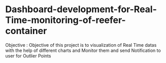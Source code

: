 # Dashboard-development-for-Real-Time-monitoring-of-reefer-container

Objective : Objective of this project is to visualization of Real Time datas with the help of different charts and Monitor them and send                 Notification to user for               Outlier Points 

